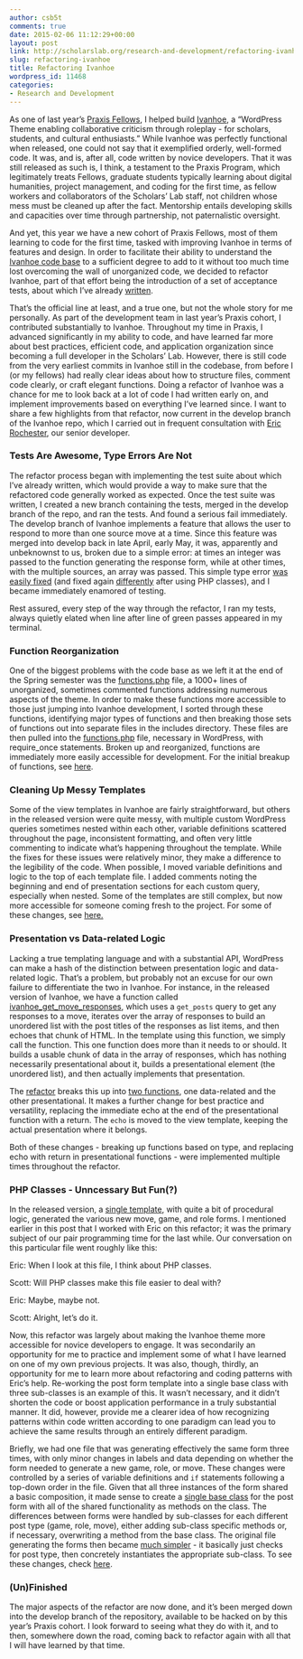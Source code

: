 ```yaml
---
author: csb5t
comments: true
date: 2015-02-06 11:12:29+00:00
layout: post
link: http://scholarslab.org/research-and-development/refactoring-ivanhoe/
slug: refactoring-ivanhoe
title: Refactoring Ivanhoe
wordpress_id: 11468
categories:
- Research and Development
---
```


As one of last year’s [Praxis Fellows](http://praxis.scholarslab.org/), I helped build [Ivanhoe](http://ivanhoe.scholarslab.org), a “WordPress Theme enabling collaborative criticism through roleplay - for scholars, students, and cultural enthusiasts.” While Ivanhoe was perfectly functional when released, one could not say that it exemplified orderly, well-formed code. It was, and is, after all, code written by novice developers. That it was still released as such is, I think, a testament to the Praxis Program, which legitimately treats Fellows, graduate students typically learning about digital humanities, project management, and coding for the first time, as fellow workers and collaborators of the Scholars’ Lab staff, not children whose mess must be cleaned up after the fact. Mentorship entails developing skills and capacities over time through partnership, not paternalistic oversight. 





And yet, this year we have a new cohort of Praxis Fellows, most of them learning to code for the first time, tasked with improving Ivanhoe in terms of features and design. In order to facilitate their ability to understand the [Ivanhoe code base](https://github.com/scholarslab/ivanhoe) to a sufficient degree to add to it without too much time lost overcoming the wall of unorganized code, we decided to refactor Ivanhoe, part of that effort being the introduction of a set of acceptance tests, about which I’ve already [written](http://scholarslab.org/uncategorized/troubleshooting-acceptance-testing-in-rspec-and-capybara/). 





That’s the official line at least, and a true one, but not the whole story for me personally. As part of the development team in last year’s Praxis cohort, I contributed substantially to Ivanhoe. Throughout my time in Praxis, I advanced significantly in my ability to code, and have learned far more about best practices, efficient code, and application organization since becoming a full developer in the Scholars’ Lab. However, there is still code from the very earliest commits in Ivanhoe still in the codebase, from before I (or my fellows) had really clear ideas about how to structure files, comment code clearly, or craft elegant functions. Doing a refactor of Ivanhoe was a chance for me to look back at a lot of code I had written early on, and implement improvements based on everything I’ve learned since. I want to share a few highlights from that refactor, now current in the develop branch of the Ivanhoe repo, which I carried out in frequent consultation with [Eric Rochester](http://scholarslab.org/people/eric-rochester/), our senior developer. 





### Tests Are Awesome, Type Errors Are Not





The refactor process began with implementing the test suite about which I’ve already written, which would provide a way to make sure that the refactored code generally worked as expected. Once the test suite was written, I created a new branch containing the tests, merged in the develop branch of the repo, and ran the tests. And found a serious fail immediately. The develop branch of Ivanhoe implements a feature that allows the user to respond to more than one source move at a time. Since this feature was merged into develop back in late April, early May, it was, apparently and unbeknownst to us, broken due to a simple error: at times an integer was passed to the function generating the response form, while at other times, with the multiple sources, an array was passed. This simple type error [was easily fixed](https://github.com/scholarslab/ivanhoe/commit/1beeebe081beba1f34b2486047173acd46a50bc1) (and fixed again [differently](https://github.com/scholarslab/ivanhoe/commit/12c96d36e55396efeff42e460f2033903dab9d00) after using PHP classes), and I became immediately enamored of testing. 





Rest assured, every step of the way through the refactor, I ran my tests, always quietly elated when line after line of green passes appeared in my terminal. 





### Function Reorganization





One of the biggest problems with the code base as we left it at the end of the Spring semester was the [functions.php](https://github.com/scholarslab/ivanhoe/blob/master/functions.php) file, a 1000+ lines of unorganized, sometimes commented functions addressing numerous aspects of the theme. In order to make these functions more accessible to those just jumping into Ivanhoe development, I sorted through these functions, identifying major types of functions and then breaking those sets of functions out into separate files in the includes directory. These files are then pulled into the [functions.php](https://github.com/scholarslab/ivanhoe/blob/develop/functions.php) file, necessary in WordPress, with require_once statements. Broken up and reorganized, functions are immediately more easily accessible for development. For the initial breakup of functions, see [here](https://github.com/scholarslab/ivanhoe/commit/fc87bcf3290903833441ea2ce1c95fcdcf01c310).





### Cleaning Up Messy Templates





Some of the view templates in Ivanhoe are fairly straightforward, but others in the released version were quite messy, with multiple custom WordPress queries sometimes nested within each other, variable definitions scattered throughout the page, inconsistent formatting, and often very little commenting to indicate what’s happening throughout the template. While the fixes for these issues were relatively minor, they make a difference to the legibility of the code. When possible, I moved variable definitions and logic to the top of each template file. I added comments noting the beginning and end of presentation sections for each custom query, especially when nested. Some of the templates are still complex, but now more accessible for someone coming fresh to the project. For some of these changes, see [here.](https://github.com/scholarslab/ivanhoe/compare/61a36dde...cf1407d1)





### Presentation vs Data-related Logic





Lacking a true templating language and with a substantial API, WordPress can make a hash of the distinction between presentation logic and data-related logic. That’s a problem, but probably not an excuse for our own failure to differentiate the two in Ivanhoe. For instance, in the released version of Ivanhoe, we have a function called [ivanhoe_get_move_responses](https://github.com/scholarslab/ivanhoe/blob/master/functions.php#L623), which uses a `get_posts` query to get any responses to a move, iterates over the array of responses to build an unordered list with the post titles of the responses as list items, and then echoes that chunk of HTML. In the template using this function, we simply call the function. This one function does more than it needs to or should. It builds a usable chunk of data in the array of responses, which has nothing necessarily presentational about it, builds a presentational element (the unordered list), and then actually implements that presentation. 





The [refactor](https://github.com/scholarslab/ivanhoe/commit/6269404d2aed7ebcc7a9c402412b14e12d72c734) breaks this up into [two functions](https://github.com/scholarslab/ivanhoe/blob/develop/includes/post_meta.php#L300), one data-related and the other presentational. It makes a further change for best practice and versatility, replacing the immediate echo at the end of the presentational function with a return. The `echo` is moved to the view template, keeping the actual presentation where it belongs. 





Both of these changes - breaking up functions based on type, and replacing echo with return in presentational functions - were implemented multiple times throughout the refactor. 





### PHP Classes - Unncessary But Fun(?)





In the released version, a [single template](https://github.com/scholarslab/ivanhoe/blob/master/ivanhoe-post-form.php), with quite a bit of procedural logic, generated the various new move, game, and role forms. I mentioned earlier in this post that I worked with Eric on this refactor; it was the primary subject of our pair programming time for the last while. Our conversation on this particular file went roughly like this:





Eric: When I look at this file, I think about PHP classes. 





Scott: Will PHP classes make this file easier to deal with? 





Eric: Maybe, maybe not. 





Scott: Alright, let’s do it. 





Now, this refactor was largely about making the Ivanhoe theme more accessible for novice developers to engage. It was secondarily an opportunity for me to practice and implement some of what I have learned on one of my own previous projects. It was also, though, thirdly, an opportunity for me to learn more about refactoring and coding patterns with Eric’s help. Re-working the post form template into a single base class with three sub-classes is an example of this. It wasn’t necessary, and it didn’t shorten the code or boost application performance in a truly substantial manner. It did, however, provide me a clearer idea of how recognizing patterns within code written according to one paradigm can lead you to achieve the same results through an entirely different paradigm. 





Briefly, we had one file that was generating effectively the same form three times, with only minor changes in labels and data depending on whether the form needed to generate a new game, role, or move. These changes were controlled by a series of variable definitions and `if` statements following a top-down order in the file. Given that all three instances of the form shared a basic composition, it made sense to create a [single base class](https://github.com/scholarslab/ivanhoe/blob/develop/includes/post_form/BasePostForm.php) for the post form with all of the shared functionality as methods on the class. The differences between forms were handled by sub-classes for each different post type (game, role, move), either adding sub-class specific methods or, if necessary, overwriting a method from the base class. The original file generating the forms then became [much simpler](https://github.com/scholarslab/ivanhoe/blob/develop/ivanhoe-post-form.php) - it basically just checks for post type, then concretely instantiates the appropriate sub-class. To see these changes, check [here](https://github.com/scholarslab/ivanhoe/compare/74f3e7d...b575e5f92a94cf012d8951a5f993ec1c1136fc59).





### (Un)Finished





The major aspects of the refactor are now done, and it’s been merged down into the develop branch of the repository, available to be hacked on by this year’s Praxis cohort. I look forward to seeing what they do with it, and to then, somewhere down the road, coming back to refactor again with all that I will have learned by that time. 



